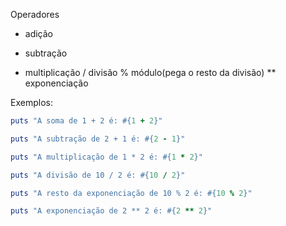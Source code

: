  Operadores
  +  adição
  - subtração
  * multiplicação
  / divisão
  % módulo(pega o resto da divisão)
  ** exponenciação

Exemplos:

```ruby 
puts "A soma de 1 + 2 é: #{1 + 2}"
```

```ruby 
puts "A subtração de 2 + 1 é: #{2 - 1}"
```

```ruby 
puts "A multiplicação de 1 * 2 é: #{1 * 2}"
```

```ruby 
puts "A divisão de 10 / 2 é: #{10 / 2}"
```

```ruby 
puts "A resto da exponenciação de 10 % 2 é: #{10 % 2}"
```

```ruby 
puts "A exponenciação de 2 ** 2 é: #{2 ** 2}"
```

